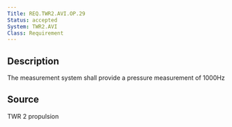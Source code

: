 ```yaml
---
Title: REQ.TWR2.AVI.OP.29
Status: accepted
System: TWR2.AVI
Class: Requirement
---
```


## Description

The measurement system shall provide a pressure measurement of 1000Hz

## Source

TWR 2 propulsion